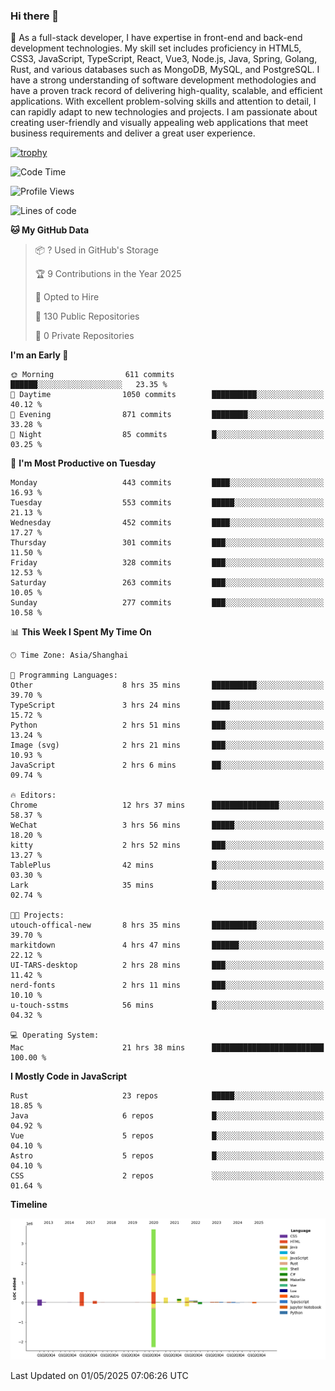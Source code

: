 ### Hi there 👋

🌱 As a full-stack developer, I have expertise in front-end and back-end development technologies. My skill set includes proficiency in HTML5, CSS3, JavaScript, TypeScript, React, Vue3, Node.js, Java, Spring, Golang, Rust, and various databases such as MongoDB, MySQL, and PostgreSQL. I have a strong understanding of software development methodologies and have a proven track record of delivering high-quality, scalable, and efficient applications. With excellent problem-solving skills and attention to detail, I can rapidly adapt to new technologies and projects. I am passionate about creating user-friendly and visually appealing web applications that meet business requirements and deliver a great user experience.

[![trophy](https://github-profile-trophy.vercel.app/?username=elton&rank=SECRET,SSS,SS,S,AAA,AA,A&theme=onedark&no-frame=true&margin-w=10)](https://github.com/ryo-ma/github-profile-trophy)

<!--START_SECTION:waka-->
![Code Time](http://img.shields.io/badge/Code%20Time-1%2C596%20hrs%2013%20mins-blue)

![Profile Views](http://img.shields.io/badge/Profile%20Views-0-blue)

![Lines of code](https://img.shields.io/badge/From%20Hello%20World%20I%27ve%20Written-5.6%20million%20lines%20of%20code-blue)

**🐱 My GitHub Data** 

> 📦 ? Used in GitHub's Storage 
 > 
> 🏆 9 Contributions in the Year 2025
 > 
> 💼 Opted to Hire
 > 
> 📜 130 Public Repositories 
 > 
> 🔑 0 Private Repositories 
 > 
**I'm an Early 🐤** 

```text
🌞 Morning                611 commits         ██████░░░░░░░░░░░░░░░░░░░   23.35 % 
🌆 Daytime                1050 commits        ██████████░░░░░░░░░░░░░░░   40.12 % 
🌃 Evening                871 commits         ████████░░░░░░░░░░░░░░░░░   33.28 % 
🌙 Night                  85 commits          █░░░░░░░░░░░░░░░░░░░░░░░░   03.25 % 
```
📅 **I'm Most Productive on Tuesday** 

```text
Monday                   443 commits         ████░░░░░░░░░░░░░░░░░░░░░   16.93 % 
Tuesday                  553 commits         █████░░░░░░░░░░░░░░░░░░░░   21.13 % 
Wednesday                452 commits         ████░░░░░░░░░░░░░░░░░░░░░   17.27 % 
Thursday                 301 commits         ███░░░░░░░░░░░░░░░░░░░░░░   11.50 % 
Friday                   328 commits         ███░░░░░░░░░░░░░░░░░░░░░░   12.53 % 
Saturday                 263 commits         ███░░░░░░░░░░░░░░░░░░░░░░   10.05 % 
Sunday                   277 commits         ███░░░░░░░░░░░░░░░░░░░░░░   10.58 % 
```


📊 **This Week I Spent My Time On** 

```text
🕑︎ Time Zone: Asia/Shanghai

💬 Programming Languages: 
Other                    8 hrs 35 mins       ██████████░░░░░░░░░░░░░░░   39.70 % 
TypeScript               3 hrs 24 mins       ████░░░░░░░░░░░░░░░░░░░░░   15.72 % 
Python                   2 hrs 51 mins       ███░░░░░░░░░░░░░░░░░░░░░░   13.24 % 
Image (svg)              2 hrs 21 mins       ███░░░░░░░░░░░░░░░░░░░░░░   10.93 % 
JavaScript               2 hrs 6 mins        ██░░░░░░░░░░░░░░░░░░░░░░░   09.74 % 

🔥 Editors: 
Chrome                   12 hrs 37 mins      ███████████████░░░░░░░░░░   58.37 % 
WeChat                   3 hrs 56 mins       █████░░░░░░░░░░░░░░░░░░░░   18.20 % 
kitty                    2 hrs 52 mins       ███░░░░░░░░░░░░░░░░░░░░░░   13.27 % 
TablePlus                42 mins             █░░░░░░░░░░░░░░░░░░░░░░░░   03.30 % 
Lark                     35 mins             █░░░░░░░░░░░░░░░░░░░░░░░░   02.74 % 

🐱‍💻 Projects: 
utouch-offical-new       8 hrs 35 mins       ██████████░░░░░░░░░░░░░░░   39.70 % 
markitdown               4 hrs 47 mins       ██████░░░░░░░░░░░░░░░░░░░   22.12 % 
UI-TARS-desktop          2 hrs 28 mins       ███░░░░░░░░░░░░░░░░░░░░░░   11.42 % 
nerd-fonts               2 hrs 11 mins       ███░░░░░░░░░░░░░░░░░░░░░░   10.10 % 
u-touch-sstms            56 mins             █░░░░░░░░░░░░░░░░░░░░░░░░   04.32 % 

💻 Operating System: 
Mac                      21 hrs 38 mins      █████████████████████████   100.00 % 
```

**I Mostly Code in JavaScript** 

```text
Rust                     23 repos            █████░░░░░░░░░░░░░░░░░░░░   18.85 % 
Java                     6 repos             █░░░░░░░░░░░░░░░░░░░░░░░░   04.92 % 
Vue                      5 repos             █░░░░░░░░░░░░░░░░░░░░░░░░   04.10 % 
Astro                    5 repos             █░░░░░░░░░░░░░░░░░░░░░░░░   04.10 % 
CSS                      2 repos             ░░░░░░░░░░░░░░░░░░░░░░░░░   01.64 % 
```



**Timeline**

![Lines of Code chart](https://raw.githubusercontent.com/elton/elton/main/assets/bar_graph.png)


 Last Updated on 01/05/2025 07:06:26 UTC
<!--END_SECTION:waka-->

<!--
**elton/elton** is a ✨ _special_ ✨ repository because its `README.md` (this file) appears on your GitHub profile.

Here are some ideas to get you started:

- 🔭 I’m currently working on ...
- 🌱 I’m currently learning ...
- 👯 I’m looking to collaborate on ...
- 🤔 I’m looking for help with ...
- 💬 Ask me about ...
- 📫 How to reach me: ...
- 😄 Pronouns: ...
- ⚡ Fun fact: ...
-->
